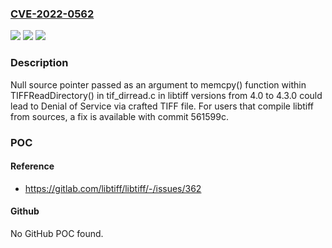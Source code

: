 ### [CVE-2022-0562](https://cve.mitre.org/cgi-bin/cvename.cgi?name=CVE-2022-0562)
![](https://img.shields.io/static/v1?label=Product&message=libtiff&color=blue)
![](https://img.shields.io/static/v1?label=Version&message=n%2Fa&color=blue)
![](https://img.shields.io/static/v1?label=Vulnerability&message=Null%20pointer%20dereference%20in%20libtiff&color=brighgreen)

### Description

Null source pointer passed as an argument to memcpy() function within TIFFReadDirectory() in tif_dirread.c in libtiff versions from 4.0 to 4.3.0 could lead to Denial of Service via crafted TIFF file. For users that compile libtiff from sources, a fix is available with commit 561599c.

### POC

#### Reference
- https://gitlab.com/libtiff/libtiff/-/issues/362

#### Github
No GitHub POC found.


